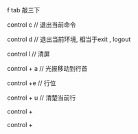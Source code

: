 f tab 敲三下


control c  // 退出当前命令

control d   // 退出当前环境,   相当于exit , logout


control l   // 清屏


control + a // 光报移动到行首

control +e // 行位

control + u // 清楚当前行

control +

control +






